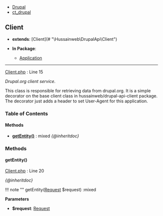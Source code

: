 
- [Drupal](../namespaces/drupal.md)
- [ct_drupal](../namespaces/drupal-ct-drupal.md)


## Client

- **extends**: [Client](# &quot;\Hussainweb\DrupalApi\Client&quot;)

- **In Package**:
    - [Application](../packages/Application.md)
  


---





[Client.php](../files/web-modules-custom-ct-drupal-src-client.md) : Line 15

*Drupal.org client service.*


This class is responsible for retrieving data from drupal.org. It is a simple
decorator on the base client class in hussainweb/drupal-api-client package.
The decorator just adds a header to set User-Agent for this application.







### Table of Contents










#### Methods
- **[getEntity()](../classes/Drupal-ct-drupal-Client.md#getentity)**
           : mixed
*{@inheritdoc}*









### Methods

#### getEntity()

[Client.php](../files/web-modules-custom-ct-drupal-src-client.md) : Line 20

*{@inheritdoc}*

!!! note ""
    getEntity([Request](# "\Hussainweb\DrupalApi\Request\Request") $request) :mixed




**Parameters**

- **$request**: [Request](# "\Hussainweb\DrupalApi\Request\Request")
    








